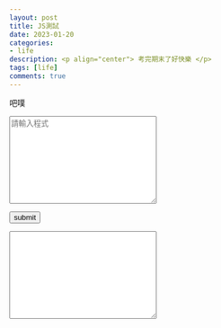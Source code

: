 ```yaml
---
layout: post
title: JS測試
date: 2023-01-20
categories:
- life
description: <p align="center"> 考完期末了好快樂 </p>
tags: [life]
comments: true
---
```


吧噗

<textarea rows="10" cols="30" id="code_A" placeholder="請輸入程式"></textarea>

<button id="submit" onclick="Transform()" > submit </button>

<textarea rows="10" cols="30" id="code_B"></textarea>

<script>
    
    var submit = document.getElementById("submit");

    function Transform()
    {
        console.log("HELLO");
        var code_A = document.getElementById("code_A");
        var code_B = document.getElementById("code_B");
        console.log(code_A.value);
        var code = code_A.value;
        for(var i=0;i<code.length;i++)
        {
            if(code[i]==';')
            {
                code[i]='9';
                console.log(i);
            }
        }
        code_B.value=code;
        console.log("END");
    }

</script>